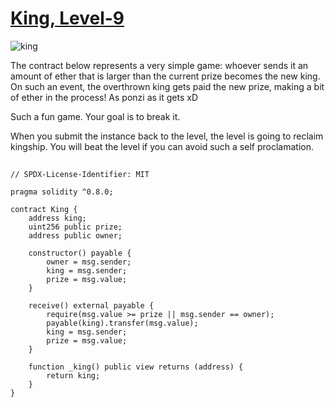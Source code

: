 # [King, Level-9](https://ethernaut.openzeppelin.com/level/0x3049C00639E6dfC269ED1451764a046f7aE500c6)

![king](https://ethernaut.openzeppelin.com/imgs/BigLevel9.svg)

The contract below represents a very simple game:
whoever sends it an amount of ether that is larger than the current prize becomes the new king.
On such an event, the overthrown king gets paid the new prize, making a bit of ether in the process!
As ponzi as it gets xD

Such a fun game. Your goal is to break it.

When you submit the instance back to the level, the level is going to reclaim kingship.
You will beat the level if you can avoid such a self proclamation.

##

```solidity
// SPDX-License-Identifier: MIT

pragma solidity ^0.8.0;

contract King {
    address king;
    uint256 public prize;
    address public owner;

    constructor() payable {
        owner = msg.sender;
        king = msg.sender;
        prize = msg.value;
    }

    receive() external payable {
        require(msg.value >= prize || msg.sender == owner);
        payable(king).transfer(msg.value);
        king = msg.sender;
        prize = msg.value;
    }

    function _king() public view returns (address) {
        return king;
    }
}
```
